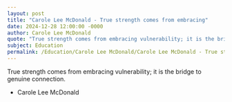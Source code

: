 ```yaml
---
layout: post
title: "Carole Lee McDonald - True strength comes from embracing"
date: 2024-12-28 12:00:00 -0000
author: Carole Lee McDonald
quote: "True strength comes from embracing vulnerability; it is the bridge to genuine connection."
subject: Education
permalink: /Education/Carole Lee McDonald/Carole Lee McDonald - True strength comes from embracing
---
```


True strength comes from embracing vulnerability; it is the bridge to genuine connection.

- Carole Lee McDonald

